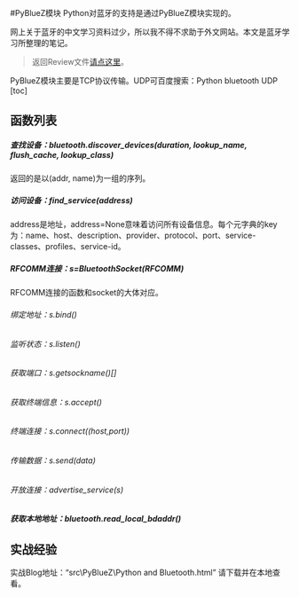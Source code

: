 #PyBlueZ模块
Python对蓝牙的支持是通过PyBlueZ模块实现的。

网上关于蓝牙的中文学习资料过少，所以我不得不求助于外文网站。本文是蓝牙学习所整理的笔记。

> 返回Review文件[请点这里](Review.md)。

PyBlueZ模块主要是TCP协议传输。UDP可百度搜索：Python bluetooth UDP
[toc]
## 函数列表
##### 查找设备：bluetooth.discover_devices(duration, lookup_name, flush_cache, lookup_class)
返回的是以(addr, name)为一组的序列。
##### 访问设备：find_service(address)
address是地址，address=None意味着访问所有设备信息。每个元字典的key为：name、host、description、provider、protocol、port、service-classes、profiles、service-id。
##### RFCOMM连接：s=BluetoothSocket(RFCOMM)
RFCOMM连接的函数和socket的大体对应。
###### 绑定地址：s.bind()
###### 监听状态：s.listen()
###### 获取端口：s.getsockname()[]
###### 获取终端信息：s.accept()
###### 终端连接：s.connect((host,port))
###### 传输数据：s.send(data)
###### 开放连接：advertise_service(s)
##### 获取本地地址：bluetooth.read_local_bdaddr()
## 实战经验
实战Blog地址：“src\PyBlueZ\Python and Bluetooth.html”
请下载并在本地查看。
